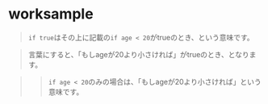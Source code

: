 # worksample

>```if true```はその上に記載の```if age < 20```がtrueのとき、という意味です。

>言葉にすると、「もしageが20より小さければ」がtrueのとき、となります。

>>```if age < 20```のみの場合は、「もしageが20より小さければ」という意味です。
